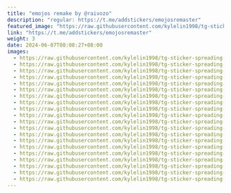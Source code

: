 ```yaml
---
title: "emojos remake by @raivozo"
description: "regular: https://t.me/addstickers/emojosremaster"
featured_image: "https://raw.githubusercontent.com/kylelin1998/tg-sticker-spreading-worldwide-images/main/img/592c588c-e985-43a2-9ebc-1c5ff27efe92.jpg"
link: "https://t.me/addstickers/emojosremaster"
weight: 3
date: 2024-06-07T08:08:27+08:00
images:
  - https://raw.githubusercontent.com/kylelin1998/tg-sticker-spreading-worldwide-images/main/img/592c588c-e985-43a2-9ebc-1c5ff27efe92.jpg
  - https://raw.githubusercontent.com/kylelin1998/tg-sticker-spreading-worldwide-images/main/img/bfbe2167-d94a-4f8b-924d-e4b61b54a0c7.jpg
  - https://raw.githubusercontent.com/kylelin1998/tg-sticker-spreading-worldwide-images/main/img/b41c95df-f89e-4d2a-b3e5-e5207abce96d.jpg
  - https://raw.githubusercontent.com/kylelin1998/tg-sticker-spreading-worldwide-images/main/img/fd0f0305-e4c5-4712-a31b-31ad77887752.jpg
  - https://raw.githubusercontent.com/kylelin1998/tg-sticker-spreading-worldwide-images/main/img/a6244e72-0df8-4fb4-9b56-02d4031eace9.jpg
  - https://raw.githubusercontent.com/kylelin1998/tg-sticker-spreading-worldwide-images/main/img/31b08cfa-f9b5-469a-9cc3-c738f7764f09.jpg
  - https://raw.githubusercontent.com/kylelin1998/tg-sticker-spreading-worldwide-images/main/img/3d2c0431-f591-4185-9217-000f5310583b.jpg
  - https://raw.githubusercontent.com/kylelin1998/tg-sticker-spreading-worldwide-images/main/img/7d68c7b7-0e60-4501-9df5-db3ddefe1242.jpg
  - https://raw.githubusercontent.com/kylelin1998/tg-sticker-spreading-worldwide-images/main/img/b1b31027-3426-450f-b4d8-0547620e855d.jpg
  - https://raw.githubusercontent.com/kylelin1998/tg-sticker-spreading-worldwide-images/main/img/4f8f6e88-77cd-452a-a41d-ef473433bbb9.jpg
  - https://raw.githubusercontent.com/kylelin1998/tg-sticker-spreading-worldwide-images/main/img/6719453d-ae63-4d0b-bcb3-6921c5009d17.jpg
  - https://raw.githubusercontent.com/kylelin1998/tg-sticker-spreading-worldwide-images/main/img/29ae35b8-e230-4ad2-a420-fec2a4f27a83.jpg
  - https://raw.githubusercontent.com/kylelin1998/tg-sticker-spreading-worldwide-images/main/img/071d7b03-282d-4810-bac9-51aa4d6e0534.jpg
  - https://raw.githubusercontent.com/kylelin1998/tg-sticker-spreading-worldwide-images/main/img/f72a226f-0857-40e4-8293-37ffee15b22c.jpg
  - https://raw.githubusercontent.com/kylelin1998/tg-sticker-spreading-worldwide-images/main/img/49ad787f-0260-4d34-9756-e4b26b47881e.jpg
  - https://raw.githubusercontent.com/kylelin1998/tg-sticker-spreading-worldwide-images/main/img/a3dee738-75fd-4550-85ac-ebf069dadba3.jpg
  - https://raw.githubusercontent.com/kylelin1998/tg-sticker-spreading-worldwide-images/main/img/1e2523b8-2517-46cd-85be-a0d78e5db561.jpg
  - https://raw.githubusercontent.com/kylelin1998/tg-sticker-spreading-worldwide-images/main/img/921d4145-c677-4964-a842-1a58a6b83590.jpg
  - https://raw.githubusercontent.com/kylelin1998/tg-sticker-spreading-worldwide-images/main/img/491e76b9-1b04-4b42-9888-a1a042f77b68.jpg
  - https://raw.githubusercontent.com/kylelin1998/tg-sticker-spreading-worldwide-images/main/img/849c96fc-91e0-44ef-b4ac-b868a573d3f3.jpg
---
```

